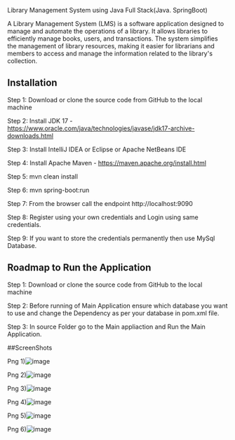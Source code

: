 Library Management System using Java Full Stack(Java. SpringBoot)

A Library Management System (LMS) is a software application designed to manage and automate the operations of a library. It allows libraries to efficiently manage books, users, and transactions. The system simplifies the management of library resources, making it easier for librarians and members to access and manage the information related to the library's collection.


## Installation

Step 1: Download or clone the source code from GitHub to the local machine

Step 2: Install JDK 17 - https://www.oracle.com/java/technologies/javase/jdk17-archive-downloads.html

Step 3: Install IntelliJ IDEA or Eclipse or Apache NetBeans IDE

Step 4: Install Apache Maven - https://maven.apache.org/install.html

Step 5: mvn clean install

Step 6: mvn spring-boot:run

Step 7: From the browser call the endpoint http://localhost:9090

Step 8: Register using your own credentials and Login using same credentials.

Step 9: If you want to store the credentials permanently then use MySql Database.    
## Roadmap to Run the Application

 Step 1: Download or clone the source code from GitHub to the local machine

Step 2: Before running of Main Application ensure which database you want to use and change the Dependency as per your database in pom.xml file.

Step 3:  In source Folder go to the Main appliaction and Run the Main Application.

##ScreenShots

Png 1)![image](https://github.com/user-attachments/assets/e69a2782-90c4-4aff-a393-909e510720e0)

Png 2)![image](https://github.com/user-attachments/assets/48124166-c79c-461a-b3eb-d8221f86fbb7)

Png 3)![image](https://github.com/user-attachments/assets/903b610a-29ae-4031-b75d-471d3ab08b4a)

Png 4)![image](https://github.com/user-attachments/assets/03c80ae6-e6b6-4a6a-a4e1-2bb916e388c0)

Png 5)![image](https://github.com/user-attachments/assets/1bcb8607-d3ba-48d1-b29a-a13de18d9af0)

Png 6)![image](https://github.com/user-attachments/assets/0e9d9adc-3fc8-4f51-8622-c22ca081dbb0)







